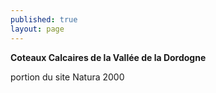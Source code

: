 ```yaml
---
published: true
layout: page
---
```


**Coteaux Calcaires de la Vallée de la Dordogne**

portion du site Natura 2000
